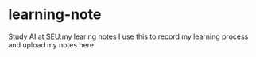 # learning-note
Study AI at SEU:my learing notes
I use this to record my learning process and upload my notes here.
